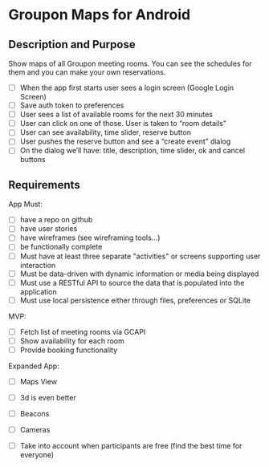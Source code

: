 # Groupon Maps for Android

## Description and Purpose

Show maps of all Groupon meeting rooms. You can see the schedules for them and you can make your own reservations.

* [ ] When the app first starts user sees a login screen (Google Login Screen)
* [ ] Save auth token to preferences
* [ ] User sees a list of available rooms for the next 30 minutes
* [ ] User can click on one of those. User is taken to “room details”
* [ ] User can see availability, time slider, reserve button
* [ ] User pushes the reserve button and see a “create event” dialog
* [ ] On the dialog we’ll have: title, description, time slider, ok and cancel buttons

## Requirements
App Must:
* [ ] have a repo on github
* [ ] have user stories
* [ ] have wireframes (see wireframing tools...)
* [ ] be functionally complete
* [ ] Must have at least three separate "activities" or screens supporting user interaction
* [ ] Must be data-driven with dynamic information or media being displayed
* [ ] Must use a RESTful API to source the data that is populated into the application
* [ ] Must use local persistence either through files, preferences or SQLite

MVP:
* [ ] Fetch list of meeting rooms via GCAPI
* [ ] Show availability for each room
* [ ] Provide booking functionality

Expanded App:
* [ ] Maps View
* [ ] 3d is even better
* [ ] Beacons
* [ ] Cameras
* [ ] Take into account when participants are free (find the best time for everyone)

